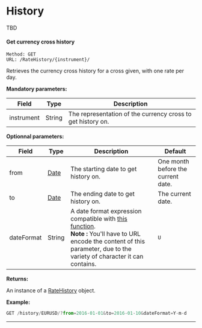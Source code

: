 # History

TBD

#### <a id="get_history"></a> Get currency cross history ####

```http
Method: GET 
URL: /RateHistory/{instrument}/
```
Retrieves the currency cross history for a cross given, with one rate per day.

**Mandatory parameters:**

| Field | Type | Description |
|-------|------|-------------|
| instrument | String | The representation of the currency cross to get history on. |

**Optionnal parameters:**

| Field | Type | Description | Default |
|-------|------|-------------|---------|
| from | [Date](../resources/types.md#date_type) | The starting date to get history on. | One month before the current date. |
| to | [Date](../resources/types.md#date_type) | The ending date to get history on. | The current date. |
| dateFormat | String | A date format expression compatible with [this function](http://php.net/manual/fr/function.date.php). <br />**Note :** You'll have to URL encode the content of this parameter, due to the variety of character it can contains. | `U` |

**Returns:**

An instance of a [RateHistory](../resources/resources.md#rateHistory_resource) object.

**Example:**
```js
GET /history/EURUSD/?from=2016-01-01&to=2016-01-10&dateFormat=Y-m-d
```

<hr />